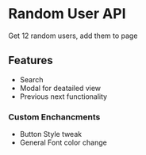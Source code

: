 # Random User API
Get 12 random users, add them to page

## Features
- Search
- Modal for deatailed view
- Previous next functionality

### Custom Enchancments 
- Button Style tweak
- General Font color change